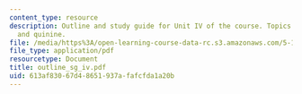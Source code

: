 ```yaml
---
content_type: resource
description: Outline and study guide for Unit IV of the course. Topics include amines
  and quinine.
file: /media/https%3A/open-learning-course-data-rc.s3.amazonaws.com/5-13-organic-chemistry-ii-fall-2003/613af83067d48651937afafcfda1a20b_outline_sg_iv.pdf
file_type: application/pdf
resourcetype: Document
title: outline_sg_iv.pdf
uid: 613af830-67d4-8651-937a-fafcfda1a20b
---
```

